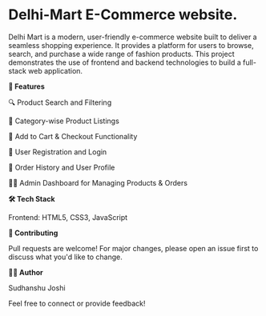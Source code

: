 # Delhi-Mart E-Commerce website.
Delhi Mart is a modern, user-friendly e-commerce website built to deliver a seamless shopping experience. It provides a platform for users to browse, search, and purchase a wide range of fashion products. This project demonstrates the use of frontend and backend technologies to build a full-stack web application.

**🚀 Features**

🔍 Product Search and Filtering

👕 Category-wise Product Listings

🛒 Add to Cart & Checkout Functionality

🔐 User Registration and Login

🧾 Order History and User Profile

🧑‍💼 Admin Dashboard for Managing Products & Orders


**🛠️ Tech Stack**

Frontend: HTML5, CSS3, JavaScript

**🙌 Contributing**

Pull requests are welcome! For major changes, please open an issue first to discuss what you'd like to change.

**👨‍💻 Author**

Sudhanshu Joshi

Feel free to connect or provide feedback!
